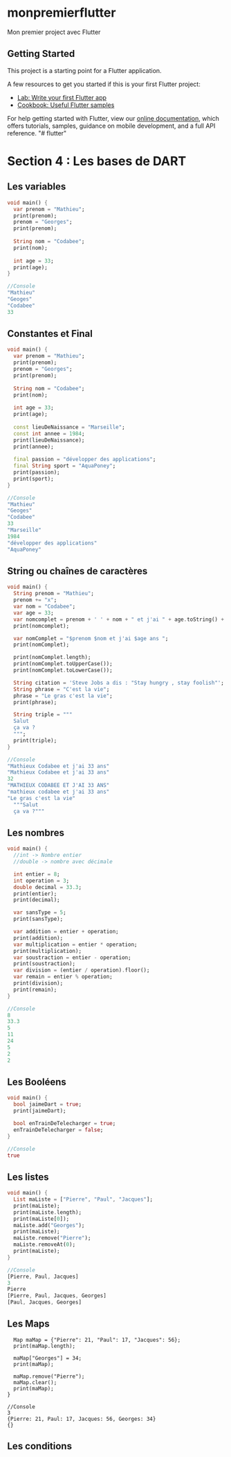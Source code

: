 # monpremierflutter

Mon premier project avec Flutter

## Getting Started

This project is a starting point for a Flutter application.

A few resources to get you started if this is your first Flutter project:

- [Lab: Write your first Flutter app](https://flutter.dev/docs/get-started/codelab)
- [Cookbook: Useful Flutter samples](https://flutter.dev/docs/cookbook)

For help getting started with Flutter, view our
[online documentation](https://flutter.dev/docs), which offers tutorials,
samples, guidance on mobile development, and a full API reference.
"# flutter"


# Section 4 : Les bases de DART

## Les variables

````dart
void main() {
  var prenom = "Mathieu";
  print(prenom);
  prenom = "Georges";
  print(prenom);
  
  String nom = "Codabee";
  print(nom);
  
  int age = 33;
  print(age);
}

//Console
"Mathieu"
"Geoges"
"Codabee"
33
````

## Constantes et Final

````dart
void main() {
  var prenom = "Mathieu";
  print(prenom);
  prenom = "Georges";
  print(prenom);
  
  String nom = "Codabee";
  print(nom);
  
  int age = 33;
  print(age);
  
  const lieuDeNaissance = "Marseille";
  const int annee = 1984;
  print(lieuDeNaissance);
  print(annee);
  
  final passion = "développer des applications";
  final String sport = "AquaPoney";
  print(passion);
  print(sport);
}

//Console
"Mathieu"
"Geoges"
"Codabee"
33
"Marseille"
1984
"développer des applications"
"AquaPoney"
````
## String ou chaînes de caractères

````dart
void main() {
  String prenom = "Mathieu";
  prenom += "x";
  var nom = "Codabee";
  var age = 33;
  var nomcomplet = prenom + ' ' + nom + " et j'ai " + age.toString() + " ans";
  print(nomcomplet);

  var nomComplet = "$prenom $nom et j'ai $age ans ";
  print(nomComplet);

  print(nomComplet.length);
  print(nomComplet.toUpperCase());
  print(nomComplet.toLowerCase());

  String citation = 'Steve Jobs a dis : "Stay hungry , stay foolish"';
  String phrase = "C'est la vie";
  phrase = "Le gras c'est la vie";
  print(phrase);

  String triple = """
  Salut
  ça va ? 
  """;
  print(triple);
}

//Console
"Mathieux Codabee et j'ai 33 ans"
"Mathieux Codabee et j'ai 33 ans"
32
"MATHIEUX CODABEE ET J'AI 33 ANS" 
"mathieux codabee et j'ai 33 ans" 
"Le gras c'est la vie"
  """Salut
  ça va ?""" 
````

## Les nombres

````dart
void main() {
  //int -> Nombre entier
  //double -> nombre avec décimale

  int entier = 8;
  int operation = 3;
  double decimal = 33.3;
  print(entier);
  print(decimal);

  var sansType = 5;
  print(sansType);

  var addition = entier + operation;
  print(addition);
  var multiplication = entier * operation;
  print(multiplication);
  var soustraction = entier - operation;
  print(soustraction);
  var division = (entier / operation).floor();
  var remain = entier % operation;
  print(division);
  print(remain);
}

//Console
8
33.3
5
11
24
5
2
2
````

## Les Booléens

````dart
void main() {
  bool jaimeDart = true;
  print(jaimeDart);

  bool enTrainDeTelecharger = true;
  enTrainDeTelecharger = false;
}

//Console
true
````

## Les listes

````dart
void main() {
  List maListe = ["Pierre", "Paul", "Jacques"];
  print(maListe);
  print(maListe.length);
  print(maListe[0]);
  maListe.add("Georges");
  print(maListe);
  maListe.remove("Pierre");
  maListe.removeAt(0);
  print(maListe);
}

//Console
[Pierre, Paul, Jacques]
3
Pierre
[Pierre, Paul, Jacques, Georges]
[Paul, Jacques, Georges]
````

## Les Maps

````dartvoid main() {
  Map maMap = {"Pierre": 21, "Paul": 17, "Jacques": 56};
  print(maMap.length);

  maMap["Georges"] = 34;
  print(maMap);

  maMap.remove("Pierre");
  maMap.clear();
  print(maMap);
}

//Console
3
{Pierre: 21, Paul: 17, Jacques: 56, Georges: 34}
{}
````

## Les conditions

````dart

````